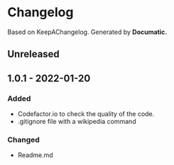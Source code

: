 # Changelog

Based on KeepAChangelog.
Generated by **Documatic.**

## Unreleased

## 1.0.1 - 2022-01-20

### Added

* Codefactor.io to check the quality of the code.
* .gitignore file with a wikipedia command

### Changed

* Readme.md
